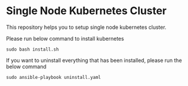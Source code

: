# Single Node Kubernetes Cluster

This repository helps you to setup single node kubernetes cluster.

Please run below command to install kubernetes

```
sudo bash install.sh
```

If you want to uninstall everything that has been installed, please run the below command

```
sudo ansible-playbook uninstall.yaml
```


 
